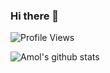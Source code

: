### Hi there 👋

![Profile Views](https://profile-counter.glitch.me/{AmolSamota}/count.svg)


![Amol's github stats](https://github-readme-stats.vercel.app/api?username=AmolSamota&show_icons=true&theme=radical)

<!--

Here are some ideas to get you started:

- 🔭 I’m currently working on ...
- 🌱 I’m currently learning ...
- 👯 I’m looking to collaborate on ...
- 🤔 I’m looking for help with ...
- 💬 Ask me about ...
- 📫 How to reach me: ...
- 😄 Pronouns: ...
- ⚡ Fun fact: ...
-->
